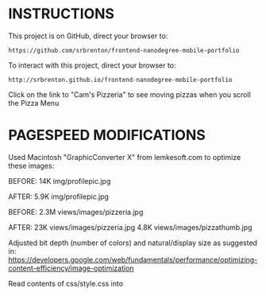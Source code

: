 INSTRUCTIONS
============
This project is on GitHub, direct your browser to:

	https://github.com/srbrenton/frontend-nanodegree-mobile-portfolio

To interact with this project, direct your browser to:

	http://srbrenton.github.io/frontend-nanodegree-mobile-portfolio

Click on the link to "Cam's Pizzeria" to see moving pizzas when you scroll the Pizza Menu

PAGESPEED MODIFICATIONS
=======================

Used Macintosh "GraphicConverter X" from lemkesoft.com to optimize these images:

BEFORE:
	14K  img/profilepic.jpg

AFTER:
	5.9K img/profilepic.jpg

BEFORE:
	2.3M views/images/pizzeria.jpg

AFTER:
	23K  views/images/pizzeria.jpg
	4.8K views/images/pizzathumb.jpg

Adjusted bit depth (number of colors) and natural/display size as suggested in:
https://developers.google.com/web/fundamentals/performance/optimizing-content-efficiency/image-optimization

Read contents of css/style.css into <style> block in index.html
Moved contents of index.html <script> block into js/fromindex.js
Added media="print" to css/print.css link
Added async attribute to <script> tags in index.html

PIZZA.HTML MODIFICATIONS
========================

Okay this is an iterative submission.
This README and page speed modifications still need attention.

Went back to the lesson videos and quizes and some more ideas clicked.
The lessons sort of suggest transforms as being important.
Worked on merging my limited HTML5/CSS3 knowledge with the sine movement
and pretty much simplified the whole thing.
The transform call moved the placement of pizzas to the middle of the screen
and I worked around that as best I could.
I'd like to know if there is a way to confine the background pizzas to the moving red pizza background.
Maybe a new division, different layer (zindex ?)
And I went through and heeded may of the suggestions from the first review.


Due to unforeseeable family issues I've slipped four months in completing this project.
This submission is still not complete, but I need some feedback on how close I am.
I see that I've got 92/100 on the desktop page speed evaluation.
Since May I've had a steep learning curve on devTools,
especially since I was trying to follow the lessons with Canary Chrome.
The changes in main.js and style.css are mine without consulting whatever hints
may or may not be in the discussion forums.  Of course the 'gimme' for changing the pizza sizes came from the lesson videos.
During the last four months I've attended a number of the webcasts.
I've tried to install and use the 'gulp' stuff but that is a dead end for now due to node/npm/gulp conflicts.
So there won't be any minifications. It appears that main.js runs near or at 60 FPS for the basic pipeline,
but I don't understand the long frames or the greyed/empty extensions of the frame views in devTools
which reflect the compositor work.  I don't understand if the `long' frames should be or can be fixed.
Use the gh-pages branch on my github link to see my modifications.

Use github IO to see and test/measure the pizzas.

http://srbrenton.github.io/frontend-nanodegree-mobile-portfolio/views/pizza.html

Thanks for any guidance you can give me.

